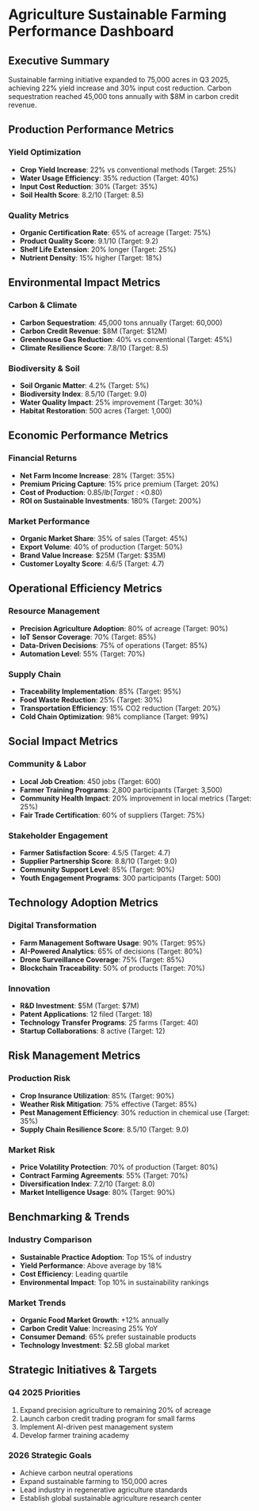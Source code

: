# Agriculture Sustainable Farming Performance Dashboard

## Executive Summary
Sustainable farming initiative expanded to 75,000 acres in Q3 2025, achieving 22% yield increase and 30% input cost reduction. Carbon sequestration reached 45,000 tons annually with $8M in carbon credit revenue.

## Production Performance Metrics

### Yield Optimization
- **Crop Yield Increase**: 22% vs conventional methods (Target: 25%)
- **Water Usage Efficiency**: 35% reduction (Target: 40%)
- **Input Cost Reduction**: 30% (Target: 35%)
- **Soil Health Score**: 8.2/10 (Target: 8.5)

### Quality Metrics
- **Organic Certification Rate**: 65% of acreage (Target: 75%)
- **Product Quality Score**: 9.1/10 (Target: 9.2)
- **Shelf Life Extension**: 20% longer (Target: 25%)
- **Nutrient Density**: 15% higher (Target: 18%)

## Environmental Impact Metrics

### Carbon & Climate
- **Carbon Sequestration**: 45,000 tons annually (Target: 60,000)
- **Carbon Credit Revenue**: $8M (Target: $12M)
- **Greenhouse Gas Reduction**: 40% vs conventional (Target: 45%)
- **Climate Resilience Score**: 7.8/10 (Target: 8.5)

### Biodiversity & Soil
- **Soil Organic Matter**: 4.2% (Target: 5%)
- **Biodiversity Index**: 8.5/10 (Target: 9.0)
- **Water Quality Impact**: 25% improvement (Target: 30%)
- **Habitat Restoration**: 500 acres (Target: 1,000)

## Economic Performance Metrics

### Financial Returns
- **Net Farm Income Increase**: 28% (Target: 35%)
- **Premium Pricing Capture**: 15% price premium (Target: 20%)
- **Cost of Production**: $0.85/lb (Target: <$0.80)
- **ROI on Sustainable Investments**: 180% (Target: 200%)

### Market Performance
- **Organic Market Share**: 35% of sales (Target: 45%)
- **Export Volume**: 40% of production (Target: 50%)
- **Brand Value Increase**: $25M (Target: $35M)
- **Customer Loyalty Score**: 4.6/5 (Target: 4.7)

## Operational Efficiency Metrics

### Resource Management
- **Precision Agriculture Adoption**: 80% of acreage (Target: 90%)
- **IoT Sensor Coverage**: 70% (Target: 85%)
- **Data-Driven Decisions**: 75% of operations (Target: 85%)
- **Automation Level**: 55% (Target: 70%)

### Supply Chain
- **Traceability Implementation**: 85% (Target: 95%)
- **Food Waste Reduction**: 25% (Target: 30%)
- **Transportation Efficiency**: 15% CO2 reduction (Target: 20%)
- **Cold Chain Optimization**: 98% compliance (Target: 99%)

## Social Impact Metrics

### Community & Labor
- **Local Job Creation**: 450 jobs (Target: 600)
- **Farmer Training Programs**: 2,800 participants (Target: 3,500)
- **Community Health Impact**: 20% improvement in local metrics (Target: 25%)
- **Fair Trade Certification**: 60% of suppliers (Target: 75%)

### Stakeholder Engagement
- **Farmer Satisfaction Score**: 4.5/5 (Target: 4.7)
- **Supplier Partnership Score**: 8.8/10 (Target: 9.0)
- **Community Support Level**: 85% (Target: 90%)
- **Youth Engagement Programs**: 300 participants (Target: 500)

## Technology Adoption Metrics

### Digital Transformation
- **Farm Management Software Usage**: 90% (Target: 95%)
- **AI-Powered Analytics**: 65% of decisions (Target: 80%)
- **Drone Surveillance Coverage**: 75% (Target: 85%)
- **Blockchain Traceability**: 50% of products (Target: 70%)

### Innovation
- **R&D Investment**: $5M (Target: $7M)
- **Patent Applications**: 12 filed (Target: 18)
- **Technology Transfer Programs**: 25 farms (Target: 40)
- **Startup Collaborations**: 8 active (Target: 12)

## Risk Management Metrics

### Production Risk
- **Crop Insurance Utilization**: 85% (Target: 90%)
- **Weather Risk Mitigation**: 75% effective (Target: 85%)
- **Pest Management Efficiency**: 30% reduction in chemical use (Target: 35%)
- **Supply Chain Resilience Score**: 8.5/10 (Target: 9.0)

### Market Risk
- **Price Volatility Protection**: 70% of production (Target: 80%)
- **Contract Farming Agreements**: 55% (Target: 70%)
- **Diversification Index**: 7.2/10 (Target: 8.0)
- **Market Intelligence Usage**: 80% (Target: 90%)

## Benchmarking & Trends

### Industry Comparison
- **Sustainable Practice Adoption**: Top 15% of industry
- **Yield Performance**: Above average by 18%
- **Cost Efficiency**: Leading quartile
- **Environmental Impact**: Top 10% in sustainability rankings

### Market Trends
- **Organic Food Market Growth**: +12% annually
- **Carbon Credit Value**: Increasing 25% YoY
- **Consumer Demand**: 65% prefer sustainable products
- **Technology Investment**: $2.5B global market

## Strategic Initiatives & Targets

### Q4 2025 Priorities
1. Expand precision agriculture to remaining 20% of acreage
2. Launch carbon credit trading program for small farms
3. Implement AI-driven pest management system
4. Develop farmer training academy

### 2026 Strategic Goals
- Achieve carbon neutral operations
- Expand sustainable farming to 150,000 acres
- Lead industry in regenerative agriculture standards
- Establish global sustainable agriculture research center